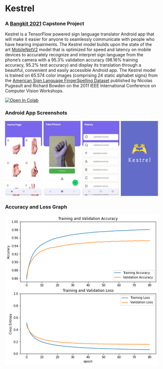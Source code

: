 # Kestrel
### A [Bangkit 2021](https://grow.google/intl/id_id/bangkit/) Capstone Project

Kestrel is a TensorFlow powered sign language translator Android app that will make it easier for anyone to seamlessly communicate with people who have hearing impairments. The Kestrel model builds upon the state of the art [MobileNetV2](https://arxiv.org/abs/1801.04381) model that is optimized for speed and latency on mobile devices to accurately recognize and interpret sign language from the phone’s camera with a 95.3% validation accuracy (98.16% training accuracy, 95.2% test accuracy) and display its translation through a beautiful, convenient and easily accessible Android app. The Kestrel model is trained on 65.574 color images (comprising 24 static alphabet signs) from the [American Sign Language FingerSpelling Dataset](https://ieeexplore.ieee.org/document/6130290) published by Nicolas Pugeault and Richard Bowden on the 2011 IEEE International Conference on Computer Vision Workshops.

<a href="https://colab.research.google.com/github/WenzelArifiandi/kestrel/blob/main/TensorFlow/Kestrel%2BModel%2BPure200.ipynb" target="_parent"><img src="https://colab.research.google.com/assets/colab-badge.svg" alt="Open In Colab"/></a>

### Android App Screenshots

![Screenshots](assets/Combined.png)

### Accuracy and Loss Graph

![Accuracy](assets/Accuracy.png)

